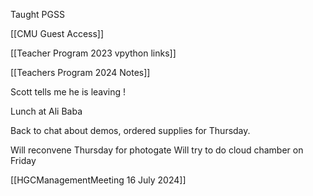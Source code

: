 Taught PGSS

[[CMU Guest Access]]


[[Teacher Program 2023 vpython links]]


[[Teachers Program 2024 Notes]]

Scott tells me he is leaving !


Lunch at Ali Baba

Back to chat about demos, ordered supplies for Thursday. 

Will reconvene Thursday for photogate
Will try to do cloud chamber on Friday

[[HGCManagementMeeting 16 July 2024]]
